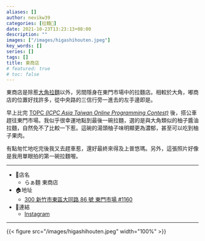 ```yaml
---
aliases: []
author: nevikw39
categories: [拉麵🍜]
date: 2021-10-23T13:23:13+08:00
description: ""
images: ["/images/higashihouten.jpeg"]
key_words: []
series: []
tags: []
title: 東商店
# featured: true
# toc: false
---
```


東商店是除惹[大角拉麵](/ramen/dajiao/)以外，另間隱身在東門市場中的拉麵店。相較於大角，嘟商店的位置好找許多，從中央路的三信行旁一進去的左手邊即是。

早上比完 [TOPC _(ICPC Asia Taiwan Online Programming Contest)_](/posts/topc_2021) 後，搭公車趕往東門市場。我似乎很幸運地點到最後一碗拉麵，選的是與大角類似的柚子醬油拉麵，自然免不了比較一下惹。這碗的湯頭柚子味明顯更為濃郁，甚至可以吃到柚子果肉。

有點匆忙地吃完後我又去趕車惹，還好最終來得及上普悠瑪。另外，這張照片好像是我用單眼拍的第一碗拉麵喔。

---
+ 🏬店名
    * らぁ麵 東商店
+ 🏠地址
    * [300 新竹市東區大同路 86 號 東門市場 #1160](https://goo.gl/maps/e9LJ4HAQsdwFLTxm6)
+ 🔗連結
    * [Instagram](https://www.instagram.com/higashishouten/)
---

{{< figure src="/images/higashihouten.jpeg" width="100%" >}}
